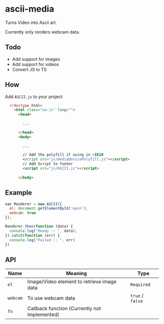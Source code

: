 # ascii-media
Turns Video into Ascii art.

Currently only renders webcam data.

## Todo ##
- Add support for images
- Add support for videos
- Convert JS to TS

## How ##

Add `ASCII.js` to your project

```html
  <!doctype html>
    <html class="no-js" lang="">
      <head>
        
        ...

      </head>
      <body>
        
        ...

        // Add the polyfill if using in <IE10 
        <script src="js/mediaDevicePolyfill.js"></script>
        // Add Script to footer
        <script src="js/ASCII.js"></script>
      
      </body>
```

## Example ## 
```javascript 
var Renderer = new ASCII({
  el: document.getElementById('main'),
  webcam: true
});

Renderer.then(function (data) {
  console.log("Ready :: ", data);
}).catch(function (err) {
  console.log("Failed :: ", err)
})
```

## API ##
| Name | Meaning | Type |
| ---- | ----| ---- |
| `el` | Image/Video element to retrieve image data | `Required` |
| `webcam` | To use webcam data | `true` / `false`|
| `fn` | Callback function (Currently not implemented) | |
